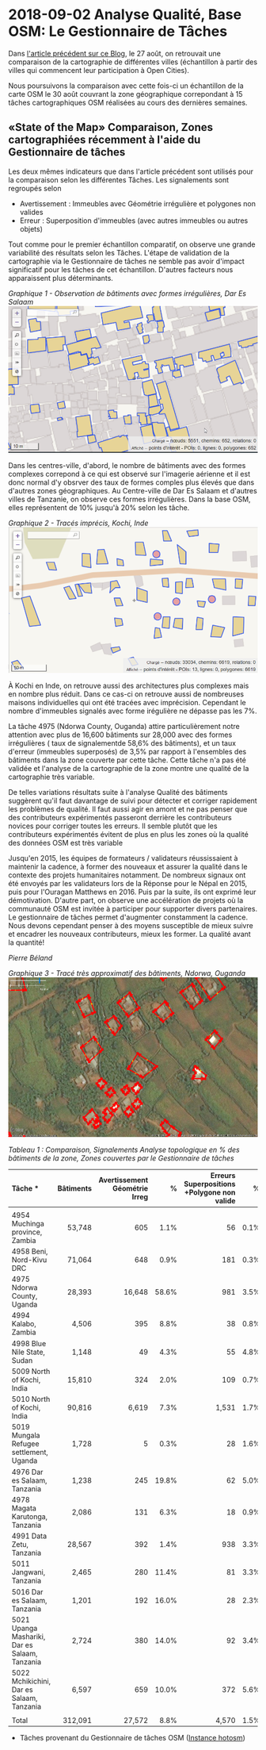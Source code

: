 # 2018-09-02 Analyse Qualité, Base OSM: Le Gestionnaire de Tâches

 Dans [l'article précédent sur ce Blog](Analyse_Qualité_Base_OSM_Superpositions_et_Bâtiments_avec_Géométrie_irrégulière.md), le 27 août, 
 on retrouvait une comparaison de la cartographie de différentes villes (échantillon à partir des villes qui commencent leur participation 
 à Open Cities).  

Nous poursuivons la comparaison avec cette fois-ci un échantillon de la carte OSM le 30 août  couvrant la zone géographique correpondant à 
 15 tâches cartographiques OSM réalisées au cours des dernières semaines. 
 

## «State of the Map» Comparaison, Zones cartographiées récemment à l'aide du Gestionnaire de tâches

Les deux mêmes indicateurs que dans l'article précédent sont utilisés pour la comparaison selon les différentes Tâches. Les signalements sont regroupés selon
- Avertissement : Immeubles avec Géométrie irrégulière et polygones non valides
- Erreur : Superposition d'immeubles (avec autres immeubles ou autres objets)

Tout comme pour le premier échantillon comparatif, on observe une grande variabilité des résultats selon les Tâches. L'étape de validation de la cartographie via le Gestionnaire de tâches ne semble pas avoir d'impact significatif pour les tâches de cet échantillon. D'autres facteurs nous apparaissent plus déterminants.

*Graphique 1 - Observation de bâtiments avec formes irrégulières, Dar Es Salaam*
![Dar Es Salaam](img/Overpass-Dar-Es-Sallaam-Irregular-Geometries.png)

Dans les centres-ville, d'abord, le nombre de bâtiments avec des formes complexes correpond à ce qui est observé sur l'imagerie aérienne et il est donc normal d'y obsrver des taux de formes comples plus élevés que dans d'autres zones géographiques. Au Centre-ville de Dar Es Salaam et d'autres villes de Tanzanie, on observe ces formes irrégulières. Dans la base OSM, elles représentent de 10% jusqu'à 20% selon les tâche. 


*Graphique 2 - Tracés imprécis, Kochi, Inde*
![Dar Es Salaam](img/Overpass-Kochi-India-Irregular-Forms-Validation.png)

À Kochi en Inde, on retrouve aussi  des architectures plus complexes mais en nombre plus réduit. Dans ce cas-ci on retrouve aussi de nombreuses maisons individuelles qui ont été tracées avec imprécision. Cependant le nombre d'immeubles signalés avec forme irégulière ne dépasse pas les 7%.

La tâche 4975 (Ndorwa County, Ouganda) attire particulièrement notre attention avec plus de 16,600 bâtiments sur 28,000 avec des formes irrégulières (
taux de signalementde 58,6% des bâtiments),  et un taux d'erreur (immeubles superposés) de 3,5% par rapport à l'ensembles des bâtiments dans la zone couverte par cette tâche.  Cette tâche n'a pas été validée et l'analyse de la cartographie de la zone montre une qualité de la cartographie très variable.
 

De telles variations résultats suite à l'analyse Qualité des bâtiments suggèrent qu'il faut davantage de suivi pour détecter et corriger rapidement les problèmes de qualité. Il faut aussi agir en amont et ne pas penser que des contributeurs expérimentés passeront derrière les contributeurs novices pour corriger toutes les erreurs. Il semble plutôt que les contributeurs expérimentés évitent de plus en plus les zones où la qualité des données OSM est très variable

Jusqu'en 2015, les équipes de formateurs / validateurs réussissaient à maintenir la cadence, à former des nouveaux et assurer la qualité dans le contexte des projets humanitaires notamment. De nombreux signaux ont été envoyés par les validateurs lors de la Réponse pour le Népal en 2015, puis pour l'Ouragan Matthews en 2016. Puis par la suite, ils ont exprimé leur démotivation.
D'autre part, on observe une accélération de projets où la communauté OSM est invitée à participer pour supporter divers partenaires. 
Le gestionnaire de tâches permet d'augmenter constamment la cadence. Nous devons cependant penser à des moyens susceptible de mieux suivre et encadrer les nouveaux contributeurs, mieux les former. La qualité avant la quantité!

*Pierre Béland*

*Graphique 3 - Tracé très approximatif des bâtiments, Ndorwa, Ouganda*
![Dar Es Salaam](img/JOSM-TM-4975-Ndorwa-County-Uganda.png)



*Tableau 1 : Comparaison, Signalements Analyse topologique en % des bâtiments de la zone, Zones couvertes par le Gestionnaire de tâches*

|	Tâche * 	|	Bâtiments	|	Avertissement Géométrie Irreg	|	%	|	Erreurs Superpositions +Polygone non valide	|	%	|	Total Signalements % | Validation |
|	:------------------------------------------	|	--------:	|	------:	|	--------:	|	------:	|	------:	|	------:	| :------------|
|		|		|		|		|		|		|		|		|
|	4954 Muchinga province, Zambia	|	53,748	|	605	|	1.1%	|	56	|	0.1%	|	1.2%	|	Validé	|
|	4958 Beni, Nord-Kivu DRC	|	71,064	|	648	|	0.9%	|	181	|	0.3%	|	1.2%	|	Validé	|
|	4975 Ndorwa County, Uganda	|	28,393	|	16,648	|	58.6%	|	981	|	3.5%	|	62.1%	|	Non validé	|
|	4994 Kalabo, Zambia	|	4,506	|	395	|	8.8%	|	38	|	0.8%	|	9.6%	|	Not Validated	|
|	4998 Blue Nile State, Sudan	|	1,148	|	49	|	4.3%	|	55	|	4.8%	|	9.1%	|	Non validé	|
|	5009 North of Kochi, India	|	15,810	|	324	|	2.0%	|	109	|	0.7%	|	2.7%	|	Validé	|
|	5010 North of Kochi, India	|	90,816	|	6,619	|	7.3%	|	1,531	|	1.7%	|	9.0%	|	Non validé	|
|	5019 Mungala Refugee settlement, Uganda	|	1,728	|	5	|	0.3%	|	28	|	1.6%	|	1.9%	|	Non validé	|
|	4976 Dar es Salaam, Tanzania 	|	1,238	|	245	|	19.8%	|	62	|	5.0%	|	24.8%	|	Validé	|
|	4978 Magata Karutonga, Tanzania	|	2,086	|	131	|	6.3%	|	18	|	0.9%	|	7.1%	|	Validé	|
|	4991 Data Zetu, Tanzania	|	28,567	|	392	|	1.4%	|	938	|	3.3%	|	4.7%	|	Not Validé	|
|	5011 Jangwani, Tanzania 	|	2,465	|	280	|	11.4%	|	81	|	3.3%	|	14.6%	|	Validé	|
|	5016 Dar es Salaam, Tanzania 	|	1,201	|	192	|	16.0%	|	28	|	2.3%	|	18.3%	|	Validé	|
|	5021 Upanga Mashariki, Dar es Salaam, Tanzania	|	2,724	|	380	|	14.0%	|	92	|	3.4%	|	17.3%	|	Validé	|
|	5022 Mchikichini, Dar es Salaam, Tanzania	|	6,597	|	659	|	10.0%	|	372	|	5.6%	|	15.6%	|	Validé	|
|		|		|		|		|		|		|		|		|
|	Total	|	312,091	|	27,572	|	8.8%	|	4,570	|	1.5%	|	10.3%	|		|

* Tâches provenant du Gestionnaire de tâches OSM ([Instance hotosm](https://tasks.hotosm.org))
